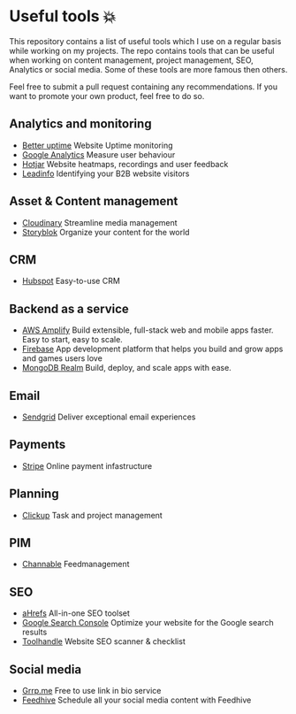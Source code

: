 # Useful tools 💥

This repository contains a list of useful tools which I use on a regular basis while working on my projects. The repo contains tools that can be useful when working on content management, project management, SEO, Analytics or social media. 
Some of these tools are more famous then others. 

Feel free to submit a pull request containing any recommendations.
If you want to promote your own product, feel free to do so.

## Analytics and monitoring
- [Better uptime](https://betteruptime.com) Website Uptime monitoring
- [Google Analytics](https://analytics.google.com) Measure user behaviour
- [Hotjar](https://www.hotjar.com) Website heatmaps, recordings and user feedback
- [Leadinfo](https://www.leadinfo.com/en/) Identifying your B2B website visitors


## Asset & Content management
- [Cloudinary](https://www.cloudinary.com) Streamline media management 
- [Storyblok](https://www.storyblok.com) Organize your content for the world

## CRM
- [Hubspot](https://www.hubspot.com) Easy-to-use CRM


## Backend as a service
- [AWS Amplify](https://aws.amazon.com/amplify/) Build extensible, full-stack web and mobile apps faster. Easy to start, easy to scale.
- [Firebase](https://firebase.google.com)  App development platform that helps you build and grow apps and games users love
- [MongoDB Realm](https://mongodb.com/realm) Build, deploy, and scale apps with ease.


## Email
- [Sendgrid](https://www.sendgrid.com) Deliver exceptional email experiences


## Payments
- [Stripe](https://www.stripe.com) Online payment infastructure


## Planning
- [Clickup](https://www.clickup.com) Task and project management


## PIM
- [Channable](https://www.channable.com/nl) Feedmanagement


## SEO
- [aHrefs](https://www.ahrefs.com) All-in-one SEO toolset
- [Google Search Console](https://search.google.com/search-console/) Optimize your website for the Google search results
- [Toolhandle](https://www.toolhandle.com) Website SEO scanner & checklist


## Social media
- [Grrp.me](https://www.grrp.me) Free to use link in bio service
- [Feedhive](https://www.feedhive.io) Schedule all your social media content with Feedhive



